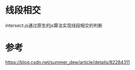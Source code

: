 # 线段相交
intersect.js通过原生的js算法实现线段相交的判断

# 参考
https://blog.csdn.net/summer_dew/article/details/82284311